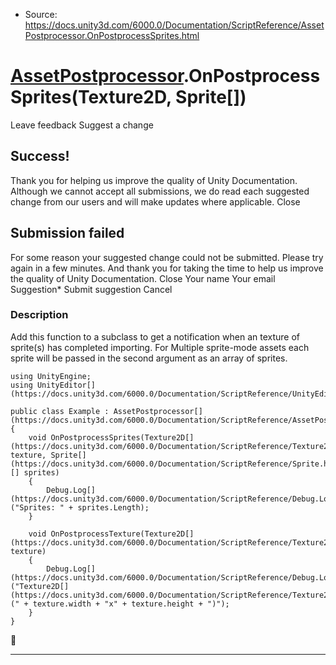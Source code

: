 * Source: https://docs.unity3d.com/6000.0/Documentation/ScriptReference/AssetPostprocessor.OnPostprocessSprites.html

#  [AssetPostprocessor](https://docs.unity3d.com/6000.0/Documentation/ScriptReference/AssetPostprocessor.html).OnPostprocessSprites(Texture2D, Sprite[])
Leave feedback
Suggest a change
## Success!
Thank you for helping us improve the quality of Unity Documentation. Although we cannot accept all submissions, we do read each suggested change from our users and will make updates where applicable.
Close
## Submission failed
For some reason your suggested change could not be submitted. Please <a>try again</a> in a few minutes. And thank you for taking the time to help us improve the quality of Unity Documentation.
Close
Your name Your email Suggestion* Submit suggestion
Cancel
### Description
Add this function to a subclass to get a notification when an texture of sprite(s) has completed importing.
For Multiple sprite-mode assets each sprite will be passed in the second argument as an array of sprites.
```
using UnityEngine;
using UnityEditor[](https://docs.unity3d.com/6000.0/Documentation/ScriptReference/UnityEditor.html);  
  
public class Example : AssetPostprocessor[](https://docs.unity3d.com/6000.0/Documentation/ScriptReference/AssetPostprocessor.html)
{
    void OnPostprocessSprites(Texture2D[](https://docs.unity3d.com/6000.0/Documentation/ScriptReference/Texture2D.html) texture, Sprite[](https://docs.unity3d.com/6000.0/Documentation/ScriptReference/Sprite.html)[] sprites)
    {
        Debug.Log[](https://docs.unity3d.com/6000.0/Documentation/ScriptReference/Debug.Log.html)("Sprites: " + sprites.Length);
    }  
  
    void OnPostprocessTexture(Texture2D[](https://docs.unity3d.com/6000.0/Documentation/ScriptReference/Texture2D.html) texture)
    {
        Debug.Log[](https://docs.unity3d.com/6000.0/Documentation/ScriptReference/Debug.Log.html)("Texture2D[](https://docs.unity3d.com/6000.0/Documentation/ScriptReference/Texture2D.html): (" + texture.width + "x" + texture.height + ")");
    }
}

```

* * *
